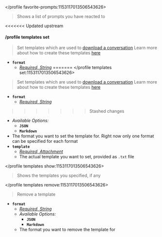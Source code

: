 </profile favorite-prompts:1153117013506543626>
> Shows a list of prompts you have reacted to

<<<<<<< Updated upstream
#### /profile templates set
> Set templates which are used to [download a conversation](./conversation####/conversation%20download)
> Learn more about how to create these templates [here](<LINK_TO_EXPORT_TEMPLATE>)
- **`format`**
  - *[Required, String](proompter-documentation/guides/Quickstart/Slash%20Commands.md####String)*
=======
</profile templates set:1153117013506543626>
> Set templates which are used to [download a conversation](<https://discord.com/channels/1100933695986208849/1164286329165717575>)
> Learn more about how to create these templates [here](<https://discord.com/channels/1100933695986208849/1164336383679275088>)
- __**`format`**__
  - *[Required, String](<https://discord.com/channels/1100933695986208849/1139918131737923614/1149278889156296724>)*
>>>>>>> Stashed changes
  - *Available Options:*
	- __**`JSON`**__
	- __**`Markdown`**__
  - The format you want to set the template for. Right now only one format can be specified for each format
- __**`template`**__
  - *[Required, Attachment](<https://discord.com/channels/1100933695986208849/1139918131737923614/1149278889156296724>)*
  - The actual template you want to set, provided as `.txt` file

</profile templates show:1153117013506543626>
> Shows the templates you specified, if any

</profile templates remove:1153117013506543626>
> Remove a template
- __**`format`**__
  - *[Required, String](<https://discord.com/channels/1100933695986208849/1139918131737923614/1149278889156296724>)*
  - *Available Options:*
	- __**`JSON`**__
	- __**`Markdown`**__
  - The format you want to remove the template for
